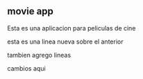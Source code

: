 ## movie app

Esta es una aplicacion para peliculas de cine

esta es una linea nueva sobre el anterior

tambien agrego lineas 

cambios aqui